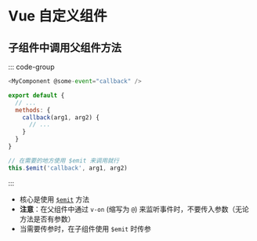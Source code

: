 # Vue 自定义组件


## 子组件中调用父组件方法
::: code-group
```js [父组件]
<MyComponent @some-event="callback" />

export default {
  // ...
  methods: {
    callback(arg1, arg2) {
      // ...
    }
  }
}
```

```js [子组件]
// 在需要的地方使用 $emit 来调用就行
this.$emit('callback', arg1, arg2)
```
:::
- 核心是使用 [`$emit`](https://cn.vuejs.org/guide/components/events.html#emitting-and-listening-to-events) 方法
- **注意**：在父组件中通过 `v-on` (缩写为 `@`) 来监听事件时，不要传入参数（无论方法是否有参数）
- 当需要传参时，在子组件使用 `$emit` 时传参
